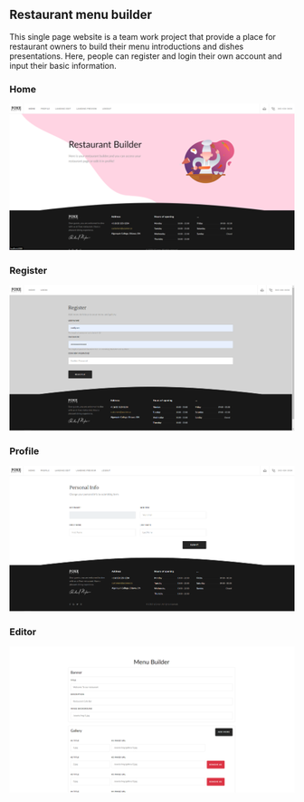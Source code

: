 ## Restaurant menu builder
This single page website is a team work project that provide a place for restaurant owners to build
 their menu introductions and dishes presentations. Here, people can register and login their own
  account and input their basic information.
### Home
![Home](screenshot/Home.png)
### Register
![Register](screenshot/Register.png)
### Profile
![Profile](screenshot/Profile.png)
### Editor
![Editor](screenshot/Editor.png)